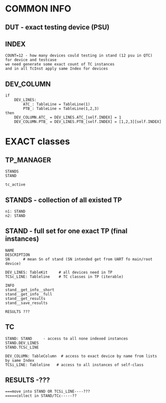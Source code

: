 COMMON INFO
===========

DUT - exact testing device (PSU)
---

INDEX
-----
    COUNT=12 - how many devices could testing in stand (12 psu in QTC)
    for device and testcase
    we need generate some exact count of TC instances
    and in all TcInst apply same Index for devices

DEV_COLUMN
----------
    if
        DEV_LINES:
            ATC_: TableLine = TableLine(1)
            PTB_: TableLine = TableLine(1,2,3)
    then
        DEV_COLUMN.ATC_ = DEV_LINES.ATC_[self.INDEX] = 1
        DEV_COLUMN.PTB_ = DEV_LINES.PTB_[self.INDEX] = [1,2,3][self.INDEX]


EXACT classes
=============

TP_MANAGER
----------
    STANDS
    STAND

    tc_active


STANDS - collection of all existed TP
--------
	n1: STAND
	n2: STAND


STAND - full set for one exact TP (final instances)
-------
	NAME
	DESCRIPTION
	SN      # mean Sn of stand (SN intended get from UART fo main/root device)

	DEV_LINES: TableKit     # all devices need in TP
	TCSc_LINE: Tableline    # TC classes in TP (iterable)

    INFO
    stand__get_info__short
    stand__get_info__full
    stand__get_results
    stand__save_results
    
    RESULTS ???
    

TC
--
	STAND: STAND     - access to all none indexed instances
	STAND.DEV_LINES
	STAND.TCSc_LINE

	DEV_COLUMN: TableColumn  # access to exact device by name from lists by same Index
	TCSi_LINE: Tableline   # access to all instances of self-class


RESULTS -???
-------
    ===move into STAND OR TCSi_LINE----??? 
    =====collect in STAND/TCс-----??

